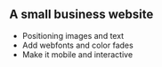 ## A small business website 
+ Positioning images and text
+ Add webfonts and color fades
+ Make it mobile and interactive

